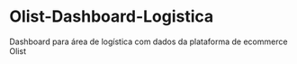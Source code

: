 # Olist-Dashboard-Logistica
Dashboard para área de logística com dados da plataforma de ecommerce Olist
